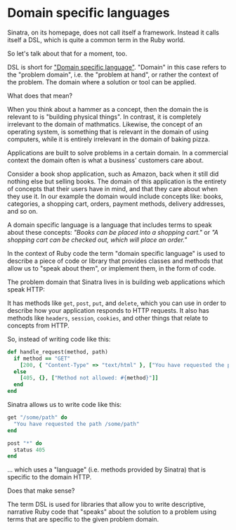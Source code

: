 # Domain specific languages

Sinatra, on its homepage, does not call itself a framework. Instead it calls
itself a DSL, which is quite a common term in the Ruby world.

So let's talk about that for a moment, too.

DSL is short for <a href="http://en.wikipedia.org/wiki/Domain-specific_language">"Domain specific language"</a>.
"Domain" in this case refers to the "problem domain", i.e. the "problem at
hand", or rather the context of the problem. The domain where a solution or
tool can be applied.

What does that mean?

When you think about a hammer as a concept, then the domain the is relevant to
is "building physical things". In contrast, it is completely irrelevant to the
domain of mathmatics. Likewise, the concept of an operating system, is
something that is relevant in the domain of using computers, while it is
entirely irrelevant in the domain of baking pizza.

Applications are built to solve problems in a certain domain. In a commercial
context the domain often is what a business' customers care about.

Consider a book shop application, such as Amazon, back when it still did
nothing else but selling books. The domain of this application is the entirety
of concepts that their users have in mind, and that they care about when they
use it. In our example the domain would include concepts like: books,
categories, a shopping cart, orders, payment methods, delivery addresses, and
so on.

A domain specific language is a language that includes terms to speak about
these concepts: *"Books can be placed into a shopping cart."* or *"A shopping cart
can be checked out, which will place an order."*

In the context of Ruby code the term "domain specific language" is used to
describe a piece of code or library that provides classes and methods that
allow us to "speak about them", or implement them, in the form of code.

The problem domain that Sinatra lives in is building web applications which
speak HTTP:

It has methods like `get`, `post`, `put`, and `delete`, which you can use in
order to describe how your application responds to HTTP requests. It also has
methods like `headers`, `session`, `cookies`, and other things that relate to
concepts from HTTP.

So, instead of writing code like this:

```ruby
def handle_request(method, path)
  if method == "GET"
    [200, { "Content-Type" => "text/html" }, ["You have requested the path #{path}, using GET"]]
  else
    [405, {}, ["Method not allowed: #{method}"]]
  end
end
```

Sinatra allows us to write code like this:

```ruby
get "/some/path" do
  "You have requested the path /some/path"
end

post "*" do
  status 405
end
```

... which uses a "language" (i.e. methods provided by Sinatra) that is specific
to the domain HTTP.

Does that make sense?

<p class="hint">
The term DSL is used for libraries that allow you to write descriptive,
narrative Ruby code that "speaks" about the solution to a problem using
terms that are specific to the given problem domain.
</p>
